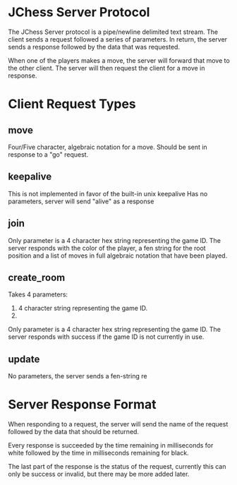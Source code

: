 JChess Server Protocol
======================

The JChess Server protocol is a pipe/newline delimited text stream. The client
sends a request followed a series of parameters. In return, the server sends
a response followed by the data that was requested.

When one of the players makes a move, the server will forward that move to
the other client. The server will then request the client for a move in
response.

Client Request Types
====================

move
----
Four/Five character, algebraic notation for a move.
Should be sent in response to a "go" request.

keepalive
---------
This is not implemented in favor of the built-in unix keepalive
Has no parameters, server will send "alive" as a response

join
----
Only parameter is a 4 character hex string representing the game ID.
The server responds with the color of the player, a fen string for the root
position and a list of moves in full algebraic notation that have been played.

create_room
-----------
Takes 4 parameters:
1. 4 character string representing the game ID.
2. 
Only parameter is a 4 character hex string representing the game ID.
The server responds with success if the game ID is not currently in use.

update
------
No parameters, the server sends a fen-string re


Server Response Format 
======================

When responding to a request, the server will send the name of the request
followed by the data that should be returned.

Every response is succeeded by the time remaining in milliseconds for white
followed by the time in milliseconds remaining for black.

The last part of the response is the status of the request, currently this
can only be success or invalid, but there may be more added later.

